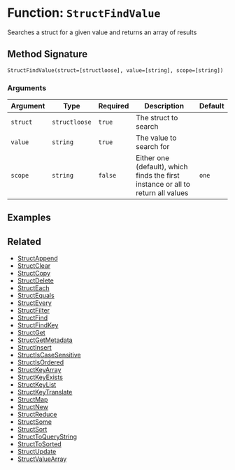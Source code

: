 [comment]: # (Note: This documentation is generated dynamically in the build process.  To modify the contents, change the javadoc on the _invoke method of the BIF class)

# Function: `StructFindValue`

Searches a struct for a given value and returns an array of results

## Method Signature

```
StructFindValue(struct=[structloose], value=[string], scope=[string])
```

### Arguments


| Argument | Type | Required | Description | Default |
|----------|------|----------|-------------|---------|
| `struct` | `structloose` | `true` | The struct to search |  |
| `value` | `string` | `true` | The value to search for |  |
| `scope` | `string` | `false` | Either one (default), which finds the first instance or all to return all values | `one` |

## Examples



## Related

  * [StructAppend](./StructAppend.md)
  * [StructClear](./StructClear.md)
  * [StructCopy](./StructCopy.md)
  * [StructDelete](./StructDelete.md)
  * [StructEach](./StructEach.md)
  * [StructEquals](./StructEquals.md)
  * [StructEvery](./StructEvery.md)
  * [StructFilter](./StructFilter.md)
  * [StructFind](./StructFind.md)
  * [StructFindKey](./StructFindKey.md)
  * [StructGet](./StructGet.md)
  * [StructGetMetadata](./StructGetMetadata.md)
  * [StructInsert](./StructInsert.md)
  * [StructIsCaseSensitive](./StructIsCaseSensitive.md)
  * [StructIsOrdered](./StructIsOrdered.md)
  * [StructKeyArray](./StructKeyArray.md)
  * [StructKeyExists](./StructKeyExists.md)
  * [StructKeyList](./StructKeyList.md)
  * [StructKeyTranslate](./StructKeyTranslate.md)
  * [StructMap](./StructMap.md)
  * [StructNew](./StructNew.md)
  * [StructReduce](./StructReduce.md)
  * [StructSome](./StructSome.md)
  * [StructSort](./StructSort.md)
  * [StructToQueryString](./StructToQueryString.md)
  * [StructToSorted](./StructToSorted.md)
  * [StructUpdate](./StructUpdate.md)
  * [StructValueArray](./StructValueArray.md)
